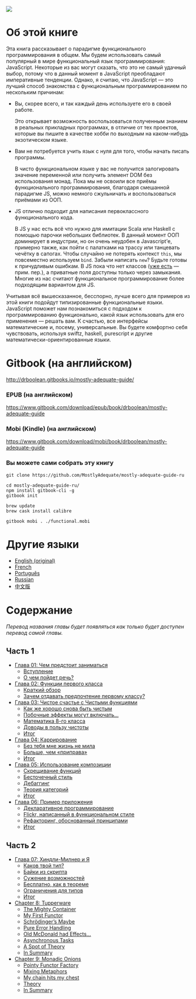 <img src="images/cover.png"/>

# Об этой книге

Эта книга рассказывает о парадигме функционального программирования в общем. Мы будем использовать самый популярный в мире функциональный язык программирования: JavaScript. Некоторые из вас могут сказать, что это не самый удачный выбор, потому что в данный момент в JavaScript преобладают императивные тенденции. Однако, я считаю, что JavaScript — это лучший способ знакомства с функциональным программированием по нескольким причинам:

 * Вы, скорее всего, и так каждый день используете его в своей работе.

    Это открывает возможность воспользоваться полученным знанием в реальных прикладных программах, в отличие от тех проектов, которые вы пишите в качестве хобби по выходным на каком-нибудь экзотическом языке.

 * Вам не потребуется учить язык с нуля для того, чтобы начать писать программы.

    В чисто функциональном языке у вас не получится залогировать значение переменной или получить элемент DOM без использования монад. Пока мы не освоили все приёмы функционального программирования, благодаря смешанной парадигме JS, можно немного сжульничать и воспользоваться приёмами из ООП.

 * JS отлично подходит для написания первоклассного функционального кода.

    В JS у нас есть всё что нужно для имитации Scala или Haskell с помощью парочки небольших библиотек. В данный момент ООП доминирует в индустрии, но он очень неудобен в Javascript’е, примерно также, как пойти с палатками на трассу или танцевать чечётку в сапогах. Чтобы случайно не потерять контекст `this`, мы повсеместно используем `bind`. Забыли написать `new`? Будьте готовы к причудливым ошибкам. В JS пока что нет классов ([уже есть](https://developer.mozilla.org/ru/docs/Web/JavaScript/Reference/Classes) — прим. пер.), а приватные поля доступны только через замыкания.  Многие из нас считают функциональное программирование более подходящим вариантом для JS.

Учитывая всё вышесказанное, бесспорно, лучше всего для примеров из этой книги подойдут типизированные функциональные языки. JavaScript поможет нам познакомиться с подходом к программированию функционально, какой язык использовать для его применения — решать вам. К счастью, все интерфейсы математические и, посему, универсальные. Вы будете комфортно себя чувствовать, используя swiftz, haskell, purescript и другие математически-ориентированные языки.


# Gitbook (на английском)

http://drboolean.gitbooks.io/mostly-adequate-guide/

### EPUB (на английском)

https://www.gitbook.com/download/epub/book/drboolean/mostly-adequate-guide

### Mobi (Kindle) (на английском)

https://www.gitbook.com/download/mobi/book/drboolean/mostly-adequate-guide

### Вы можете сами собрать эту книгу

```
git clone https://github.com/MostlyAdequate/mostly-adequate-guide-ru

cd mostly-adequate-guide-ru/
npm install gitbook-cli -g
gitbook init

brew update
brew cask install calibre

gitbook mobi . ./functional.mobi
```

# Другие языки

* [English (original)](https://github.com/MostlyAdequate/mostly-adequate-guide)
* [French](https://github.com/MostlyAdequate/mostly-adequate-guide-fr)
* [Português](https://github.com/MostlyAdequate/mostly-adequate-guide-pt-BR)
* [Russian](https://github.com/MostlyAdequate/mostly-adequate-guide-ru)
* [中文版](https://github.com/llh911001/mostly-adequate-guide-chinese)


# Содержание

*Перевод названия главы будет появляться как только будет доступен перевод самой главы.*

## Часть 1

* [Глава 01: Чем предстоит заниматься](ch01-ru.md)
  * [Вступление](ch01-ru.md#вступление)
  * [О чем пойдет речь?](ch01-ru.md#о-чем-пойдет-речь)
* [Глава 02: Функции первого класса](ch02-ru.md)
  * [Краткий обзор](ch02-ru.md#краткий-обзор)
  * [Зачем отдавать предпочтение первому классу?](ch02-ru.md#зачем-отдавать-предпочтение-первому-классу)
* [Глава 03: Чистое счастье с Чистыми функциями](ch03-ru.md)
  * [Как же хорошо снова быть чистым](ch03-ru.md#как-же-хорошо-снова-быть-чистым)
  * [Побочные эффекты могут включать...](ch03-ru.md#побочные-эффекты-могут-включать)
  * [Математика 8-го класса](ch03-ru.md#математика-8-го-класса)
  * [Доводы в пользу чистоты](ch03-ru.md#доводы-в-пользу-чистоты)
  * [Итог](ch03-ru.md#итог)
* [Глава 04: Каррирование](ch04-ru.md)
  * [Без тебя мне жизнь не мила](ch04-ru.md#без-тебя-мне-жизнь-не-мила)
  * [Больше, чем «приправа»](ch04-ru.md#больше-чем-приправа)
  * [Итог](ch04-ru.md#итог)
* [Глава 05: Использование композиции](ch05-ru.md)
  * [Скрещивание функций](ch05-ru.md#скрещивание-функций)
  * [Бесточечный стиль](ch05-ru.md#бесточечный-стиль)
  * [Дебаггинг](ch05-ru.md#дебаггинг)
  * [Теория категорий](ch05-ru.md#теория-категорий)
  * [Итог](ch05-ru.md#итог)
* [Глава 06: Пример приложения](ch06-ru.md)
  * [Декларативное программирование](ch06-ru.md#декларативное-программирование)
  * [Flickr, написанный в функциональном стиле](ch06-ru.md#flickr-в-функциональном-стиле)
  * [Рефакторинг, обоснованный принципами](ch06-ru.md#рефакторинг-обоснованный-принципами)
  * [Итог](ch06-ru.md#итог)

## Часть 2

* [Глава 07: Хиндли-Милнер и Я](ch07-ru.md)
  * [Каков твой тип?](ch07-ru.md#каков-твой-тип)
  * [Байки из cкрипта](ch07-ru.md#байки-из-cкрипта)
  * [Сужение возможностей](ch07-ru.md#сужение-возможностей)
  * [Бесплатно, как в теореме](ch07-ru.md#бесплатно-как-в-теореме)
  * [Ограничения для типов](ch07-ru.md#ограничения-для-типов)
  * [Итог](ch07-ru.md#итог)
* [Chapter 8: Tupperware](ch8.md)
  * [The Mighty Container](ch8.md#the-mighty-container)
  * [My First Functor](ch8.md#my-first-functor)
  * [Schrödinger’s Maybe](ch8.md#schrodingers-maybe)
  * [Pure Error Handling](ch8.md#pure-error-handling)
  * [Old McDonald had Effects…](ch8.md#old-mcdonald-had-effects)
  * [Asynchronous Tasks](ch8.md#asynchronous-tasks)
  * [A Spot of Theory](ch8.md#a-spot-of-theory)
  * [In Summary](ch8.md#in-summary)
* [Chapter 9: Monadic Onions](ch9.md)
  * [Pointy Functor Factory](ch9.md#pointy-functor-factory)
  * [Mixing Metaphors](ch9.md#mixing-metaphors)
  * [My chain hits my chest](ch9.md#my-chain-hits-my-chest)
  * [Theory](ch9.md#theory)
  * [In Summary](ch9.md#in-summary)
